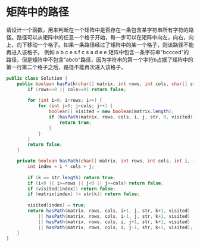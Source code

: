 # 矩阵中的路径

请设计一个函数，用来判断在一个矩阵中是否存在一条包含某字符串所有字符的路径。路径可以从矩阵中的任意一个格子开始，每一步可以在矩阵中向左，向右，向上，向下移动一个格子。如果一条路径经过了矩阵中的某一个格子，则该路径不能再进入该格子。 例如 a b c e s f c s a d e e 矩阵中包含一条字符串"bccced"的路径，但是矩阵中不包含"abcb"路径，因为字符串的第一个字符b占据了矩阵中的第一行第二个格子之后，路径不能再次进入该格子。

```java
public class Solution {
    public boolean hasPath(char[] matrix, int rows, int cols, char[] str) {
        if (rows<=0 || cols<=0) return false;
        
        for (int i=0; i<rows; i++) {
            for (int j=0; j<cols; j++) {
                boolean[] visited = new boolean[matrix.length];
                if (hasPath(matrix, rows, cols, i, j, str, 0, visited)) {
                    return true;
                }
            }
        }
        return false;
    }

    private boolean hasPath(char[] matrix, int rows, int cols, int i, int j, char[] str, int k, boolean[] visited) {
        int index = i * cols + j;
        
        if (k == str.length) return true;
        if (i<0 || i>=rows || j<0 || j>=cols) return false;
        if (visited[index]) return false;
        if (matrix[index] != str[k]) return false;
        
        visited[index] = true;
        return hasPath(matrix, rows, cols, i+1, j, str, k+1, visited)
            || hasPath(matrix, rows, cols, i-1, j, str, k+1, visited)
            || hasPath(matrix, rows, cols, i, j+1, str, k+1, visited)
            || hasPath(matrix, rows, cols, i, j-1, str, k+1, visited);
    }
}
```

